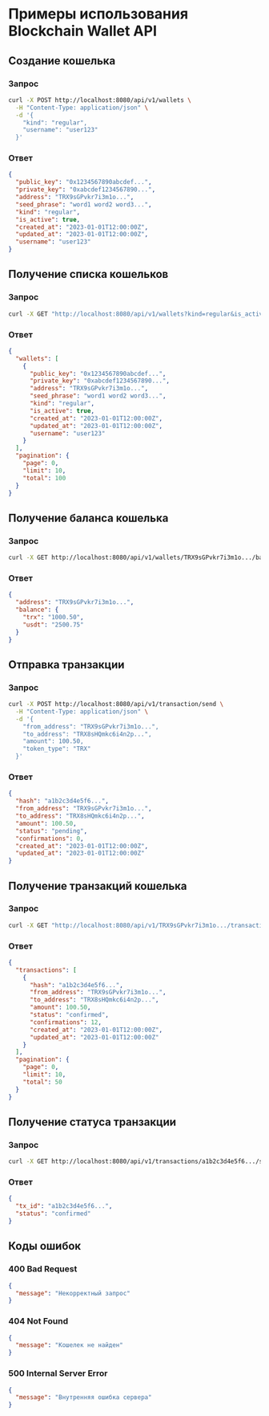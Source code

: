 # Примеры использования Blockchain Wallet API

## Создание кошелька

### Запрос
```bash
curl -X POST http://localhost:8080/api/v1/wallets \
  -H "Content-Type: application/json" \
  -d '{
    "kind": "regular",
    "username": "user123"
  }'
```

### Ответ
```json
{
  "public_key": "0x1234567890abcdef...",
  "private_key": "0xabcdef1234567890...",
  "address": "TRX9sGPvkr7i3m1o...",
  "seed_phrase": "word1 word2 word3...",
  "kind": "regular",
  "is_active": true,
  "created_at": "2023-01-01T12:00:00Z",
  "updated_at": "2023-01-01T12:00:00Z",
  "username": "user123"
}
```

## Получение списка кошельков

### Запрос
```bash
curl -X GET "http://localhost:8080/api/v1/wallets?kind=regular&is_active=true&page=0&limit=10"
```

### Ответ
```json
{
  "wallets": [
    {
      "public_key": "0x1234567890abcdef...",
      "private_key": "0xabcdef1234567890...",
      "address": "TRX9sGPvkr7i3m1o...",
      "seed_phrase": "word1 word2 word3...",
      "kind": "regular",
      "is_active": true,
      "created_at": "2023-01-01T12:00:00Z",
      "updated_at": "2023-01-01T12:00:00Z",
      "username": "user123"
    }
  ],
  "pagination": {
    "page": 0,
    "limit": 10,
    "total": 100
  }
}
```

## Получение баланса кошелька

### Запрос
```bash
curl -X GET http://localhost:8080/api/v1/wallets/TRX9sGPvkr7i3m1o.../balance
```

### Ответ
```json
{
  "address": "TRX9sGPvkr7i3m1o...",
  "balance": {
    "trx": "1000.50",
    "usdt": "2500.75"
  }
}
```

## Отправка транзакции

### Запрос
```bash
curl -X POST http://localhost:8080/api/v1/transaction/send \
  -H "Content-Type: application/json" \
  -d '{
    "from_address": "TRX9sGPvkr7i3m1o...",
    "to_address": "TRX8sHQmkc6i4n2p...",
    "amount": 100.50,
    "token_type": "TRX"
  }'
```

### Ответ
```json
{
  "hash": "a1b2c3d4e5f6...",
  "from_address": "TRX9sGPvkr7i3m1o...",
  "to_address": "TRX8sHQmkc6i4n2p...",
  "amount": 100.50,
  "status": "pending",
  "confirmations": 0,
  "created_at": "2023-01-01T12:00:00Z",
  "updated_at": "2023-01-01T12:00:00Z"
}
```

## Получение транзакций кошелька

### Запрос
```bash
curl -X GET "http://localhost:8080/api/v1/TRX9sGPvkr7i3m1o.../transactions?limit=10&page=0"
```

### Ответ
```json
{
  "transactions": [
    {
      "hash": "a1b2c3d4e5f6...",
      "from_address": "TRX9sGPvkr7i3m1o...",
      "to_address": "TRX8sHQmkc6i4n2p...",
      "amount": 100.50,
      "status": "confirmed",
      "confirmations": 12,
      "created_at": "2023-01-01T12:00:00Z",
      "updated_at": "2023-01-01T12:00:00Z"
    }
  ],
  "pagination": {
    "page": 0,
    "limit": 10,
    "total": 50
  }
}
```

## Получение статуса транзакции

### Запрос
```bash
curl -X GET http://localhost:8080/api/v1/transactions/a1b2c3d4e5f6.../status
```

### Ответ
```json
{
  "tx_id": "a1b2c3d4e5f6...",
  "status": "confirmed"
}
```

## Коды ошибок

### 400 Bad Request
```json
{
  "message": "Некорректный запрос"
}
```

### 404 Not Found
```json
{
  "message": "Кошелек не найден"
}
```

### 500 Internal Server Error
```json
{
  "message": "Внутренняя ошибка сервера"
}
``` 
